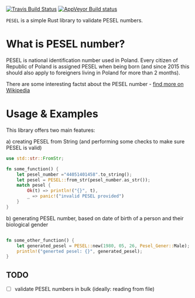 [![Travis Build Status](https://travis-ci.org/MaciekTalaska/pesel.svg?branch=master)](https://travis-ci.org/MaciekTalaska/pesel)
[![AppVeyor Build status](https://ci.appveyor.com/api/projects/status/cjp41x6e7p3xamth?svg=true)](https://ci.appveyor.com/project/MaciekTalaska/pesel)

`PESEL` is a simple Rust library to validate PESEL numbers.


What is PESEL number?
=====

PESEL is national identification number used in Poland. Every citizen of Republic of Poland is assigned PESEL when being born (and since 2015 this should also apply to foreigners living in Poland for more than 2 months). 

There are some interesting factst about the PESEL number - [find more on Wikipedia](https://en.wikipedia.org/wiki/PESEL)

Usage & Examples
=====

This library offers two main features:

a) creating PESEL from String (and performing some checks to make sure PESEL is valid)

```rust
use std::str::FromStr;

fn some_function() {
    let pesel_number ="44051401458".to_string();
    let pesel = PESEL::from_str(pesel_number.as_str());
    match pesel {
        Ok(t) => println!("{}", t),
        _ => panic!("invalid PESEL provided")
    }
}
```

b) generating PESEL number, based on date of birth of a person and their biological gender

```rust

fn some_other_function() {
    let generated_pesel = PESEL::new(1980, 05, 26, Pesel_Gener::Male);
    println!("generted pesel: {}", generated_pesel);
}
```


TODO
----

 - [ ] validate PESEL numbers in bulk (ideally: reading from file)
